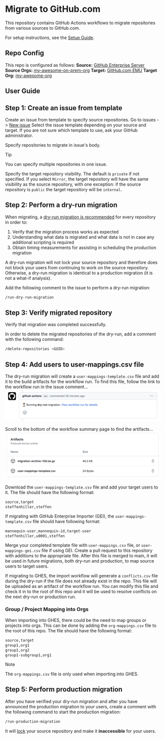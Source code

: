 # Migrate to GitHub.com

This repository contains GitHub Actions workflows to migrate repositories from various sources to GitHub.com.

For setup instructions, see the [Setup Guide](SETUP_GUIDE.md).

## Repo Config
<!--
Paste repo setup configuration below.
!! Include links to your source and target for clarity !!
-->
This repo is configured as follows:
**Source:** [GitHub Enterprise Server](https://github.mycompany.com)
**Source Orgs:** [my-awesome-on-prem-org](https://github.mycompany.com/my-awesome-on-prem-org)
**Target:** [GitHub.com EMU](https://github.com/enterprises/my-enterprise/)
**Target Org:** [my-awesome-org](https://github.com/my-awesome-org)

## User Guide

## Step 1: Create an issue from template

Create an issue from template to specify source repositories.
Go to issues -> [New issue](./../../issues/new/choose)
Select the issue template depending on your source and target. If you are not sure which template to use, ask your GitHub administrator.

Specify repositories to migrate in issue's body.

> [!Tip]
> You can specify multiple repositories in one issue.

Specify the target repository visibility. The default is `private` if not specified. If you select `Mirror`, the target repository will have the same visibility as the source repository, with one exception: if the source repository is `public` the target repository will be `internal`.

## Step 2: Perform a dry-run migration

When migrating, a [dry-run migration is recommended](https://docs.github.com/en/enterprise-cloud@latest/migrations/overview/planning-your-migration-to-github#performing-a-dry-run-migration-for-every-repository) for every repository in order to:

1. Verify that the migration process works as expected
2. Understanding what data is migrated and what data is not in case any additional scripting is required
3. Obtain timing measurements for assisting in scheduling the production migration

A dry-run migration will not lock your source repository and therefore does not block your users from continuing to work on the source repository. Otherwise, a dry-run migration is identical to a production migration (it is not a what-if analysis).

Add the following comment to the issue to perform a dry-run migration:

```sh
/run-dry-run-migration
```

## Step 3: Verify migrated repository

Verify that migration was completed successfully.

In order to delete the migrated repositories of the dry-run, add a comment with the following command:

```sh
/delete-repositories <GUID>
```

## Step 4: Add users to user-mappings.csv file

The dry-run migration will create a `user-mappings-template.csv` file and add it to the build artifacts for the workflow run. To find this file, follow the link to the workflow run in the issue comment...  
![Issue comment](images/issue-comment.png)  

Scroll to the bottom of the workflow summary page to find the artifacts...  
![Workflow artifacts](images/workflow-artifacts.png)  

Download the `user-mappings-template.csv` file and add your target users to it. The file should have the following format:  

```csv
source,target
steffenhiller,steffen
```

If migrating with GitHub Enterprise Importer (GEI), the `user-mappings-template.csv` file should have following format:

```csv
mannequin-user,mannequin-id,target-user
steffenhiller,u0001,steffen
```

Merge your completed template file with `user-mappings.csv` file, or `user-mappings-gei.csv` file if using GEI. Create a pull request to this repository with additions to the appropriate file. After this file is merged to main, it will be used in future migrations, both dry-run and production, to map source users to target users.  

If migrating to GHES, the import workflow will generate a `conflicts.csv` file during the dry-run if the file does not already exist in the repo. This file will be uploaded as an artifact of the workflow run. You can modify this file and check it in to the root of this repo and it will be used to resolve conflicts on the next dry-run or production run.

### Group / Project Mapping into Orgs

When importing into GHES, there could be the need to map groups or projects into orgs. This can be done by adding the `org-mappings.csv` file to the root of this repo. The file should have the following format:

```csv
source,target
group1,org1
group1,org2
group1-subgroup1,org1
```

> [!NOTE]
> The `org-mappings.csv` file is only used when importing into GHES.

## Step 5: Perform production migration

After you have verified your dry-run migration and after you have announced the production migration to your users, create a comment with the following command to start the production migration:

```sh
/run-production-migration
```

It will [lock](https://docs.github.com/en/migrations/overview/about-locked-repositories) your source repository and make it **inaccessible** for your users.

